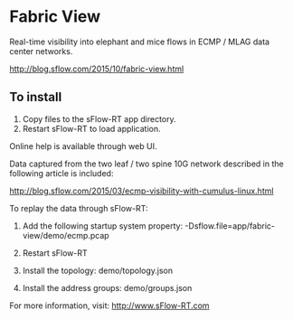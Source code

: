 # Fabric View

Real-time visibility into elephant and mice flows in ECMP / MLAG data
center networks.

http://blog.sflow.com/2015/10/fabric-view.html

## To install

1. Copy files to the sFlow-RT app directory.
2. Restart sFlow-RT to load application.

Online help is available through web UI.

Data captured from the two leaf / two spine 10G network described in the
following article is included:

http://blog.sflow.com/2015/03/ecmp-visibility-with-cumulus-linux.html

To replay the data through sFlow-RT:

1. Add the following startup system property:
-Dsflow.file=app/fabric-view/demo/ecmp.pcap

2. Restart sFlow-RT

3. Install the topology:
demo/topology.json

4. Install the address groups:
demo/groups.json

For more information, visit:
http://www.sFlow-RT.com

